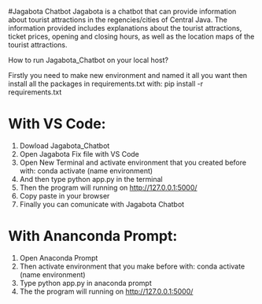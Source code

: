 #Jagabota Chatbot
Jagabota is a chatbot that can provide information about tourist attractions in the regencies/cities of Central Java. The information provided includes explanations about the tourist attractions, ticket prices, opening and closing hours, as well as the location maps of the tourist attractions.

How to run Jagabota_Chatbot on your local host?

Firstly you need to make new environment and named it all you want then install all the packages in requirements.txt with:
pip install -r requirements.txt

# With VS Code:
1. Dowload Jagabota_Chatbot
2. Open Jagabota Fix file with VS Code
3. Open New Terminal and activate environment that you created before with:
conda activate (name environment)
5. And then type python app.py in the terminal
6. Then the program will running on http://127.0.0.1:5000/
7. Copy paste in your browser
8. Finally you can comunicate with Jagabota Chatbot

# With Ananconda Prompt:
1. Open Anaconda Prompt
2. Then activate environment that you make before with:
conda activate (name environment)
3. Type python app.py in anaconda prompt
4. The the program will running on http://127.0.0.1:5000/
